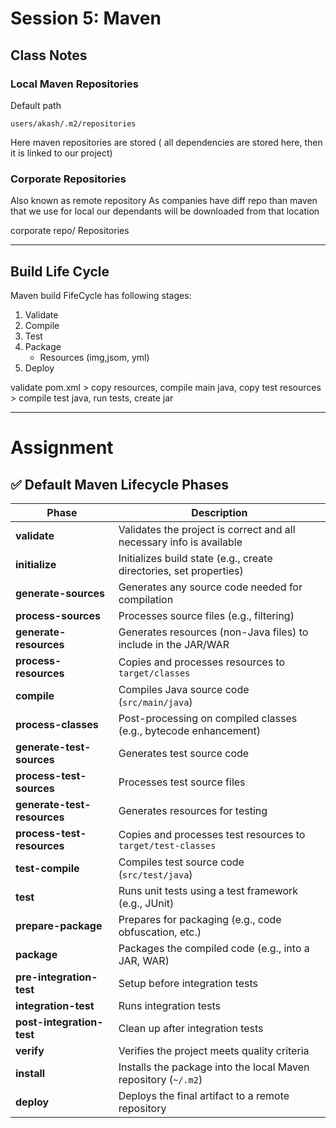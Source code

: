 # Session 5: Maven
## Class Notes
### Local Maven Repositories
Default path
```commandline
users/akash/.m2/repositories
```
Here maven repositories are stored 
( all dependencies are stored here, then it is linked to our project)

### Corporate Repositories 
Also known as remote repository
As companies have diff repo than maven that we use for local our dependants will be downloaded from that location

corporate repo/ Repositories

------------------

## Build Life Cycle
Maven build FifeCycle has following stages:
1. Validate 
2. Compile 
3. Test 
4. Package
   * Resources (img,jsom, yml)
5. Deploy

validate pom.xml > copy resources, compile main java, copy test resources > compile test java,
run tests, create jar

----------------------
# Assignment
## ✅ Default Maven Lifecycle Phases

| Phase                      | Description |
|----------------------------|-------------|
| **validate**               | Validates the project is correct and all necessary info is available |
| **initialize**             | Initializes build state (e.g., create directories, set properties) |
| **generate-sources**       | Generates any source code needed for compilation |
| **process-sources**        | Processes source files (e.g., filtering) |
| **generate-resources**     | Generates resources (non-Java files) to include in the JAR/WAR |
| **process-resources**      | Copies and processes resources to `target/classes` |
| **compile**                | Compiles Java source code (`src/main/java`) |
| **process-classes**        | Post-processing on compiled classes (e.g., bytecode enhancement) |
| **generate-test-sources**  | Generates test source code |
| **process-test-sources**   | Processes test source files |
| **generate-test-resources**| Generates resources for testing |
| **process-test-resources** | Copies and processes test resources to `target/test-classes` |
| **test-compile**           | Compiles test source code (`src/test/java`) |
| **test**                   | Runs unit tests using a test framework (e.g., JUnit) |
| **prepare-package**        | Prepares for packaging (e.g., code obfuscation, etc.) |
| **package**                | Packages the compiled code (e.g., into a JAR, WAR) |
| **pre-integration-test**   | Setup before integration tests |
| **integration-test**       | Runs integration tests |
| **post-integration-test**  | Clean up after integration tests |
| **verify**                 | Verifies the project meets quality criteria |
| **install**                | Installs the package into the local Maven repository (`~/.m2`) |
| **deploy**                 | Deploys the final artifact to a remote repository |
